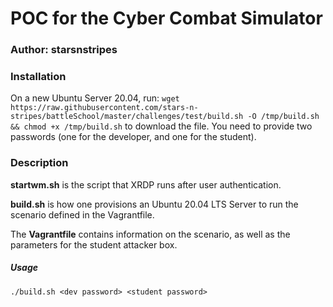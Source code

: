 # POC for the Cyber Combat Simulator 
### Author: starsnstripes

### Installation
On a new Ubuntu Server 20.04, run: 
`wget https://raw.githubusercontent.com/stars-n-stripes/battleSchool/master/challenges/test/build.sh -O /tmp/build.sh && chmod +x /tmp/build.sh`
to download the file. You need to provide two passwords (one for the developer, and one for the student).

### Description

**startwm.sh** is the script that XRDP runs after user authentication.

**build.sh** is how one provisions an Ubuntu 20.04 LTS Server to run the scenario defined in the Vagrantfile.

The **Vagrantfile** contains information on the scenario, as well as the parameters for the student attacker box.

##### Usage
`./build.sh <dev password> <student password>`

